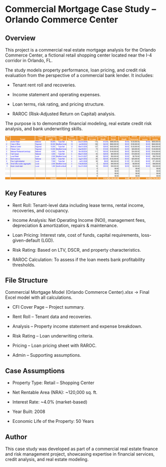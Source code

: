 # Commercial Mortgage Case Study – Orlando Commerce Center

## Overview

This project is a commercial real estate mortgage analysis for the Orlando Commerce Center, a fictional retail shopping center located near the I-4 corridor in Orlando, FL.

The study models property performance, loan pricing, and credit risk evaluation from the perspective of a commercial bank lender. It includes:

  - Tenant rent roll and recoveries.

  - Income statement and operating expenses.

  - Loan terms, risk rating, and pricing structure.

  - RAROC (Risk-Adjusted Return on Capital) analysis.

The purpose is to demonstrate financial modeling, real estate credit risk analysis, and bank underwriting skills.

![Commercial Mortgage Case Study](image/rent_roll.png "Commercial Mortgage Case Study")

## Key Features

- Rent Roll: Tenant-level data including lease terms, rental income, recoveries, and occupancy.

- Income Analysis: Net Operating Income (NOI), management fees, depreciation & amortization, repairs & maintenance.

- Loan Pricing: Interest rate, cost of funds, capital requirements, loss-given-default (LGD).

- Risk Rating: Based on LTV, DSCR, and property characteristics.

- RAROC Calculation: To assess if the loan meets bank profitability thresholds.

## File Structure

Commercial Mortgage Model (Orlando Commerce Center).xlsx → Final Excel model with all calculations.

- CFI Cover Page – Project summary.

- Rent Roll – Tenant data and recoveries.

- Analysis – Property income statement and expense breakdown.

- Risk Rating – Loan underwriting criteria.

- Pricing – Loan pricing sheet with RAROC.

- Admin – Supporting assumptions.

## Case Assumptions

- Property Type: Retail – Shopping Center

- Net Rentable Area (NRA): ~120,000 sq. ft.

- Interest Rate: ~4.0% (market-based)

- Year Built: 2008

- Economic Life of the Property: 50 Years

## Author

This case study was developed as part of a commercial real estate finance and risk management project, showcasing expertise in financial services, credit analysis, and real estate modeling.
